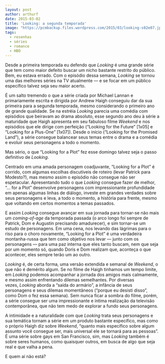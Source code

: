 ```yaml
---
layout: post
author: arthurf
date: 2015-03-02
title: 'Looking: a segunda temporada'
image: "https://pcmbackup.files.wordpress.com/2015/03/looking-s02e07.jpg"
tags:
  - resenhas
  - séries
  - romance
  - HBO
---
```

Desde a primeira temporada eu defendo que _Looking_ é uma grande série que tem como maior defeito buscar um nicho bastante restrito do público. Bem, eu estava errado. Com o episódio dessa semana, _Looking_ se tornou uma das melhores séries na TV atualmente — e se focar em um público específico talvez seja seu maior acerto.

É um salto tremendo o que a série criada por Michael Lannan e primariamente escrita e dirigida por Andrew Haigh conseguiu dar da sua primeira para a segunda temporada, mesmo considerando o primeiro ano de grande qualidade. Se na estréia _Looking_ parecia uma comédia com episódios que beiravam ao drama absoluto, esse segundo ano deu à série a maturidade que Haigh apresenta em seu fabuloso filme _Weekend_ e nos episódios que ele dirige com perfeição (“Looking for the Future” \[1x05\] e “Looking for a Plus-One” \[1x07\]). Desde o início (“Looking for the Promised Land”), a série consegue balancear seus temas entre o drama e a comédia e evoluir seus personagens a todo o momento.

Mas sério, o que “Looking for a Plot” fez esse domingo talvez seja o passo definitivo de _Looking_.

Centrado em uma amada personagem coadjuvante, “Looking for a Plot” é corrido, com algumas escolhas discutíveis de roteiro (levar Patrick para Modesto?), mas mesmo assim o episódio não consegue não ser espetacular. Apresentando tudo o que _Looking_ consegue fazer de melhor, “… for a Plot” desenvolve personagens com impressionante profundidade em apenas algumas linhas de diálogo, investe em grandes verdades sobre seus personagens e leva, a todo o momento, a história para frente, mesmo que voltando em certos momentos a temas passados.

E assim _Looking_ consegue avançar em sua jornada para tornar-se não mais um _coming-of-age_ da temporada passada (o arco longo foi sempre de Patrick, Dom e Augustin precisando amadurecer), e sim tornar-se um estudo de personagens. Em uma cena, nos levando das lágrimas para o riso para o choro novamente, “Looking for a Plot” é uma verdadeira montanha-russa que tem como objetivo nos levar — junto com os personagens — para uma paz interna que eles tanto buscam, nem que seja por um momento só, quando Doris e Dom realizam que, aconteça o que acontecer, eles sempre terão um ao outro.

_Looking_ é, de certa forma, uma versão extendida e semanal de _Weekend_, o que não é demérito algum. Se no filme de Haigh tinhamos um tempo limite, em _Looking_ podemos acompanhar a jornada dos amigos mais calmamente, e mesmo assim enfrentando dilemas semelhantes. Por diversas vezes, _Looking_ aborda a “saída do armário”, a infância de seus personagens e seus dilemas momentâneos (“porque eu desisti disso”, como Dom o fez essa semana). Sem nunca ficar a sombra do filme, porém, a série consegue ser uma impressionante e íntima realização da televisão contemporânea, que não tem medo de explorar a fundo seus personagens.

A intimidade e a naturalidade com que _Looking_ trata seus personagens e sua temática tornam a série em um produto bastante específico, mas como o próprio Haigh diz sobre _Weekend_, “quanto mais específico sobre algum assunto você consegue ser, mais universal ele se tornará para as pessoas”. É uma série sobre gays em San Francisco, sim, mas _Looking_ também é sobre seres humanos, como quaisquer outros, em busca de algo que seja real e que valha a pena.

E quem aí não está?
